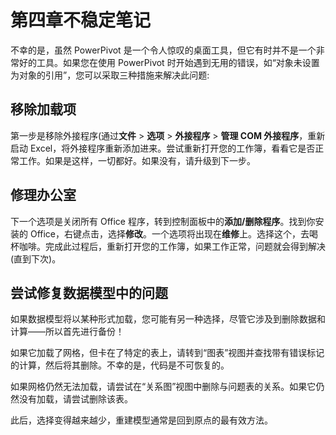 # 第四章不稳定笔记

不幸的是，虽然 PowerPivot 是一个令人惊叹的桌面工具，但它有时并不是一个非常好的工具。如果您在使用 PowerPivot 时开始遇到无用的错误，如“对象未设置为对象的引用”，您可以采取三种措施来解决此问题:

## 移除加载项

第一步是移除外接程序(通过**文件** > **选项** > **外接程序** > **管理 COM 外接程序**，重新启动 Excel，将外接程序重新添加进来。尝试重新打开您的工作簿，看看它是否正常工作。如果是这样，一切都好。如果没有，请升级到下一步。

## 修理办公室

下一个选项是关闭所有 Office 程序，转到控制面板中的**添加/删除程序**。找到你安装的 Office，右键点击，选择**修改**。一个选项将出现在**维修**上。选择这个，去喝杯咖啡。完成此过程后，重新打开您的工作簿，如果工作正常，问题就会得到解决(直到下次)。

## 尝试修复数据模型中的问题

如果数据模型将以某种形式加载，您可能有另一种选择，尽管它涉及到删除数据和计算——所以首先进行备份！

如果它加载了网格，但卡在了特定的表上，请转到“图表”视图并查找带有错误标记的计算，然后将其删除。不幸的是，代码是不可恢复的。

如果网格仍然无法加载，请尝试在“关系图”视图中删除与问题表的关系。如果它仍然没有加载，请尝试删除该表。

此后，选择变得越来越少，重建模型通常是回到原点的最有效方法。